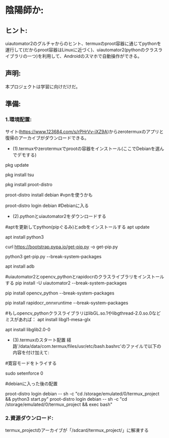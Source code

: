 # 陰陽師か:

## ヒント:
uiautomator2のグルチャからのヒント、termuxのproot容器に通じてpythonを運行して(だからproot容器はLinuxに近づく)、uiautomator2(pythonのクラスライブラリの一つ)を利用して、Androidのスマホで自動操作ができる。

## 声明:
本プロジェクトは学習に向けだけだ。


## 準備:
### 1.環境配置:
サイト(<https://www.123684.com/s/rPHrVv-iXZ9A>)からzerotermuxのアプリと復帰のアーカイブがダウンロードできる。


* (1).termuxやzerotermuxでprootの容器をインストール(ここでDebianを選んでデモする)

pkg update

pkg install tsu

pkg install proot-distro

proot-distro install debian    #vpnを使うかも

proot-distro login debian    #Debianに入る

* (2).pythonとuiautomator2をダウンロードする

#aptを更新してpython(pipぐるみ)とadbをインストールする
apt update

apt install python3

curl https://bootstrap.pypa.io/get-pip.py -o get-pip.py

python3 get-pip.py --break-system-packages

apt install adb

#uiautomator2とopencv_pythonとrapidocrのクラスライブラリをインストールする
pip install -U uiautomator2 --break-system-packages

pip install opencv_python --break-system-packages

pip install rapidocr_onnxruntime --break-system-packages

#もしopencv_pythonクラスライブラリはlibGL.so.1やlibgthread-2.0.so.0などミスがあれば：
apt install libgl1-mesa-glx

apt install libglib2.0-0

* (3).termuxのスタート配置
経路'/data/data/com.termux/files/usr/etc/bash.bashrc'のファイルで以下の内容を付け加えて:

#寛容モードをトライする

sudo setenforce 0

#debianに入った後の配置

proot-distro login debian -- sh -c "cd /storage/emulated/0/termux_project && python3 start.py"
proot-distro login debian -- sh -c "cd /storage/emulated/0/termux_project && exec bash"

### 2.資源ダウンロード:
termux_projectのアーカイブが「/sdcard/termux_project/」に解凍する

